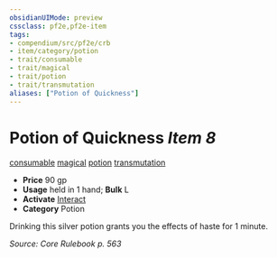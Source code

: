 ```yaml
---
obsidianUIMode: preview
cssclass: pf2e,pf2e-item
tags:
- compendium/src/pf2e/crb
- item/category/potion
- trait/consumable
- trait/magical
- trait/potion
- trait/transmutation
aliases: ["Potion of Quickness"]
---
```

# Potion of Quickness *Item 8*  
[consumable](/rules/traits/consumable.md)  [magical](/rules/traits/magical.md)  [potion](/rules/traits/potion.md)  [transmutation](/rules/traits/transmutation.md)  

- **Price** 90 gp
- **Usage** held in 1 hand; **Bulk** L
- **Activate** [Interact](/rules/actions/interact.md)
- **Category** Potion

Drinking this silver potion grants you the effects of haste for 1 minute.

*Source: Core Rulebook p. 563*